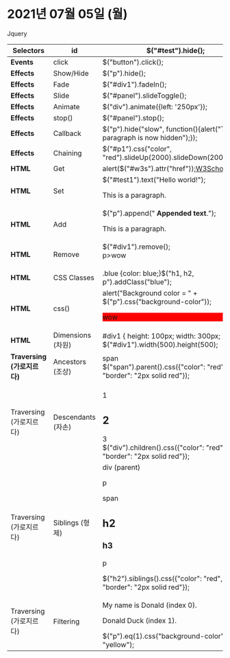 # 2021년 07월 05일 (월)

Jquery



| Selectors                   | id                 | $("#test").hide();                                           |
| --------------------------- | ------------------ | ------------------------------------------------------------ |
| **Events**                  | click              | $("button").click();                                         |
| **Effects**                 | Show/Hide          | $("p").hide();                                               |
| **Effects**                 | Fade               | $("#div1").fadeIn();                                         |
| **Effects**                 | Slide              | $("#panel").slideToggle();                                   |
| **Effects**                 | Animate            | $("div").animate({left: '250px'});                           |
| **Effects**                 | stop()             | $("#panel").stop();                                          |
| **Effects**                 | Callback           | $("p").hide("slow", function(){alert("The paragraph is now hidden");}); |
| **Effects**                 | Chaining           | $("#p1").css("color", "red").slideUp(2000).slideDown(2000);  |
| **HTML**                    | Get                | alert($("#w3s").attr("href"));<a href="[https://www.w3schools.com](https://www.w3schools.com/)" id="w3s">W3Schools.com</a> |
| **HTML**                    | Set                | $("#test1").text("Hello world!");            <p id="test1">This is a paragraph.</p> |
| **HTML**                    | Add                | $("p").append(" <b>Appended text</b>.");     <p>This is a paragraph.</p> |
| **HTML**                    | Remove             | $("#div1").remove();<div>p>wow</p></div>                     |
| **HTML**                    | CSS Classes        | .blue {color: blue;}$("h1, h2, p").addClass("blue");         |
| **HTML**                    | css()              | alert("Background color = " + $("p").css("background-color"));<p style="background-color:red">wow</p> |
| **HTML**                    | Dimensions (차원)  | #div1 { height: 100px; width: 300px; }         $("#div1").width(500).height(500); |
| **Traversing (가로지르다)** | Ancestors (조상)   | <div><span>span</span></div>$("span").parent().css({"color": "red", "border": "2px solid red"}); |
| Traversing (가로지르다)     | Descendants (자손) | <div><p>1</p><h2>2</h2><span>3</span></div>$("div").children().css({"color": "red", "border": "2px solid red"}); |
| Traversing (가로지르다)     | Siblings (형제)    | <div>div (parent)<p>p</p><span>span</span><h2>h2</h2><h3>h3</h3><p>p</p></div>$("h2").siblings().css({"color": "red", "border": "2px solid red"}); |
| Traversing (가로지르다)     | Filtering          | <p>My name is Donald (index 0).</p><p>Donald Duck (index 1).</p>$("p").eq(1).css("background-color", "yellow"); |

